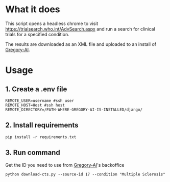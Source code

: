 # What it does

This script opens a headless chrome to visit https://trialsearch.who.int/AdvSearch.aspx and run a search for clinical trials for a specified condition.

The results are downloaded as an XML file and uploaded to an install of [Gregory-AI](https://github.com/brunoamaral/gregory-ai).

# Usage

## 1. Create a .env file

```
REMOTE_USER=username #ssh user
REMOTE_HOST=Host #ssh host
REMOTE_DIRECTORY=/PATH-WHERE-GREGORY-AI-IS-INSTALLED/django/
```
## 2. Install requirements

`pip install -r requirements.txt`

## 3. Run command

Get the ID you need to use from [Gregory-AI](https://github.com/brunoamaral/gregory-ai)'s backoffice

`python download-cts.py --source-id 17 --condition "Multiple Sclerosis"`


